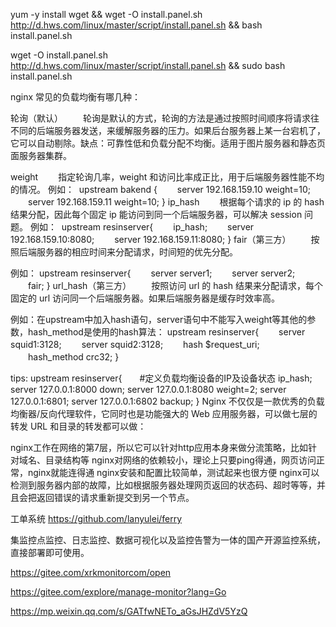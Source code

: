 
yum -y install wget && wget -O install.panel.sh http://d.hws.com/linux/master/script/install.panel.sh && bash install.panel.sh


wget -O install.panel.sh http://d.hws.com/linux/master/script/install.panel.sh && sudo bash install.panel.sh





nginx 常见的负载均衡有哪几种：

轮询（默认）
　　轮询是默认的方式，轮询的方法是通过按照时间顺序将请求往不同的后端服务器发送，来缓解服务器的压力。如果后台服务器上某一台宕机了，它可以自动剔除。缺点：可靠性低和负载分配不均衡。适用于图片服务器和静态页面服务器集群。

weight
　　指定轮询几率，weight 和访问比率成正比，用于后端服务器性能不均的情况。
例如： 
upstream bakend { 
　　server 192.168.159.10 weight=10; 
　　server 192.168.159.11 weight=10; 
} 
ip_hash
　　根据每个请求的 ip 的 hash 结果分配，因此每个固定 ip 能访问到同一个后端服务器，可以解决 session 问题。
例如： 
upstream resinserver{ 
　　ip_hash; 
　　server 192.168.159.10:8080; 
　　server 192.168.159.11:8080; 
} 
fair（第三方）
　　按照后端服务器的相应时间来分配请求，时间短的优先分配。

例如：
upstream resinserver{ 
　　server server1; 
　　server server2; 
　　fair; 
} 
url_hash（第三方）
　　按照访问 url 的 hash 结果来分配请求，每个固定的 url 访问同一个后端服务器。如果后端服务器是缓存时效率高。

例如：在upstream中加入hash语句，server语句中不能写入weight等其他的参数，hash_method是使用的hash算法：
upstream resinserver{ 
　　server squid1:3128; 
　　server squid2:3128; 
　　hash $request_uri; 
　　hash_method crc32; 
} 

tips: 
upstream resinserver{　　#定义负载均衡设备的IP及设备状态 
ip_hash; 
server 127.0.0.1:8000 down; 
server 127.0.0.1:8080 weight=2; 
server 127.0.0.1:6801; 
server 127.0.0.1:6802 backup; 
} 
Nginx 不仅仅是一款优秀的负载均衡器/反向代理软件，它同时也是功能强大的 Web 应用服务器，可以做七层的转发 URL 和目录的转发都可以做：

nginx工作在网络的第7层，所以它可以针对http应用本身来做分流策略，比如针对域名、目录结构等
nginx对网络的依赖较小，理论上只要ping得通，网页访问正常，nginx就能连得通
nginx安装和配置比较简单，测试起来也很方便 
nginx可以检测到服务器内部的故障，比如根据服务器处理网页返回的状态码、超时等等，并且会把返回错误的请求重新提交到另一个节点。




工单系统  https://github.com/lanyulei/ferry


集监控点监控、日志监控、数据可视化以及监控告警为一体的国产开源监控系统，直接部署即可使用。

https://gitee.com/xrkmonitorcom/open



https://gitee.com/explore/manage-monitor?lang=Go



https://mp.weixin.qq.com/s/GATfwNETo_aGsJHZdV5YzQ
